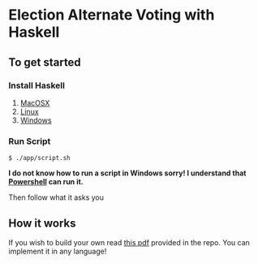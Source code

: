 # Election Alternate Voting with Haskell

## To get started
### Install Haskell
1. [MacOSX](https://www.haskell.org/platform/#osx)
2. [Linux](https://www.haskell.org/platform/#linux)
3. [Windows](https://www.haskell.org/platform/#windows)

### Run Script

``` shell
$ ./app/script.sh
```
**I do not know how to run a script in Windows sorry! I understand that [Powershell](https://docs.microsoft.com/en-us/powershell/scripting/install/installing-powershell-core-on-windows?view=powershell-7.1) can run it.**

Then follow what it asks you 

## How it works

If you wish to build your own read [this pdf](./p1_c4020_i4035_192.pdf) provided
in the repo. You can implement it in any language!




